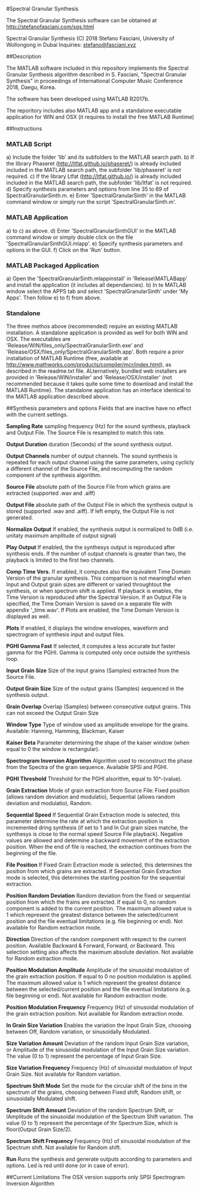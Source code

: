 
#Spectral Granular Synthesis

The Spectral Granular Synthesis software can be obtained at
http://stefanofasciani.com/sgs.html

Spectral Granular Synthesis (C) 2018 Stefano Fasciani, University of Wollongong in Dubai
Inquiries: stefano@fasciani.xyz


##Description

The MATLAB software included in this repository implements the Spectral Granular Synthesis algorithm described in
S. Fasciani, "Spectral Granular Synthesis" in proceedings of International Computer Music Conference 2018, Daegu, Korea.

The software has been developed using MATLAB R2017b.

The reporitory includes also MATLAB app and a standalone executable application for WIN and OSX (it requires to install the free MATLAB Runtime)

##Instructions

### MATLAB Script
a) Include the folder 'lib' and its subfolders to the MATLAB search path.
b) If the library Phaseret (http://ltfat.github.io/phaseret/) is already included included in the MATLAB search path, the subfolder 'lib/phaseret' is not required.
c) If the library Ltfat (http://ltfat.github.io/) is already included included in the MATLAB search path, the subfolder 'lib/ltfat' is not required.
d) Specify synthesis parameters and options from line 35 to 69 of SpectralGranularSinth.m.
e) Enter 'SpectralGranularSinth' in the MATLAB command window or simply run the script 'SpectralGranularSinth.m'.

### MATLAB Application
a) to c) as above.
d) Enter 'SpectralGranularSinthGUI' in the MATLAB command window or simply double click on the file 'SpectralGranularSinthGUI.mlapp'.
e) Specify synthesis parameters and options in the GUI.
f) Click on the 'Run' button.

### MATLAB Packaged Application
a) Open the 'SpectralGranularSinth.mlappinstall' in 'Release\MATLABapp' and install the application (it includes all dependancies).
b) In te MATLAB window select the APPS tab and select 'SpectralGranularSinth' under 'My Apps'. Then follow e) to f) from above.

### Standalone
The three methos above (recommended) require an existing MATLAB installation. A standalone application is provided as well for both WIN and OSX.
The executables are 'Release/WIN/files_only/SpectralGranularSinth.exe' and 'Release/OSX/files_only/SpectralGranularSinth.app'. Both require a prior installation of MATLAB Runtime (free, available at http://www.mathworks.com/products/compiler/mcr/index.html), as described in the readme.txt file. ALternatively, bundled web installers are provided in 'Release/WIN/installer' and 'Release/OSX/installer' (not recommended because it takes quite some time to download and install the MATLAB Runtime).
The standalone application has an interface identical to the MATLAB application described above.


##Synthesis parameters and options
Fields that are inactive have no effect with the current settings.

**Sampling Rate** sampling frequency (Hz) for the sound synthesis, playback and Output File. The Source File is resampled to match this rate.

**Output Duration** duration (Seconds) of the sound synthesis output.

**Output Channels** number of output channels. The sound synthesis is repeated for each output channel using the same parameters, using cyclicly a different channel of the Source File, and recomputing the random component of the synthesis algorithm.

**Source File** absolute path of the Source File from which grains are extracted (supported .wav and .aiff)

**Output File** absolute path of the Output File in which the synthesis output is stored (supported .wav and .aiff). If left empty, the Output File is not generated.

**Normalize Output** If enabled, the synthesis output is normalized to 0dB (i.e. unitaty maximum amplitude of output signal)

**Play Output** If enabled, the the synthesys output is reproduced after synthesis ends. If the number of output channels is greater than two, the playback is limited to the first two channels.

**Comp Time Vers.** If enabled, it computes also the equivalent Time Domain Version of the granular synthesis. This comparison is not meaningful when Input and Output grain sizes are different or varied throughtout the synthesis, or when spectrum shift is applied. If playback is enables, the Time Version is reproduced after the Spectral Version. If an Output File is specified, the Time Domain Version is saved on a separate file with appendix '_time.wav'. If Plots are enabled, the Time Domain Version is displayed as well.

**Plots** If enabled, it displays the window envelopes, waveform and spectrogram of synthesis input and output files. 

**PGHI Gamma Fast** If selected, it computes a less accurate but faster gamma for the PGHI. Gamma is computed only once outside the synthesis loop.

**Input Grain Size** Size of the input grains (Samples) extracted from the Source File.

**Output Grain Size** Size of the output grains (Samples) sequenced in the synthesis output.

**Grain Overlap** Overlap (Samples) between consecutive output grains. This can not exceed the Output Grain Size

**Window Type** Type of window used as amplitude envelope for the grains. Available: Hanning, Hamming, Blackman, Kaiser

**Kaiser Beta** Parameter determining the shape of the kaiser window (when equal to 0 the window is rectangular).

**Spectrogram Inversion Algorithm** Algorithm used to reconstruct the phase from the Spectra of the grain sequence. Available SPSI and PGHI.

**PGHI Threshold** Threshold for the PGHI alsorithm, equal to 10^-(value).

**Grain Extraction** Mode of grain extraction from Source File: Fixed position (allows random deviation and modulatio), Sequential (allows random deviation and modulatio), Random. 

**Sequential Speed** If Sequential Grain Extraction mode is selected, this parameter determine the rate at which the extraction position is incremented dring synthesis (if set to 1 and In Out grain sizes matche, the synthesys is close to the normal speed Source File playback). Negative values are allowed and determine a backward movement of the extraction position. When the end of file is reached, the extraction continues from the beginning of the file.

**File Position** If Fixed Grain Extraction mode is selected, this determines the position from which grains are extracted. If Sequential Grain Extraction mode is selected, this determines the starting position for the sequential extraction.

**Position Random Deviation** Random deviation from the fixed or sequential position from which the frains are extracted. If equal to 0, no random component is added to the current position. The maximum allowed value is 1 which represent the greatest distance between the selected/current position and the file eventual limitations (e.g. file beginning or end). Not available for Random extraction mode.

**Direction** Direction of the random component with respect to the current position. Available Backward & Forward, Forward, or Backward. This selection setting also affects the maximum absolute deviation. Not available for Random extraction mode.

**Position Modulation Amplitude** Amplitude of the sinusoidal modulation of the grain extraction position. If equal to 0 no position modulation is applied. The maximum allowed value is 1 which represent the greatest distance between the selected/current position and the file eventual limitations (e.g. file beginning or end). Not available for Random extraction mode.

**Position Modulation Frequency** Frequency (Hz) of sinusoidal modulation of the grain extraction position. Not available for Random extraction mode.

**In Grain Size Variation** Enables the variation the Input Grain Size, choosing between Off, Random variation, or sinusoidally Modulated.

**Size Variation Amount** Deviation of the random Input Grain Size variation, or Amplitude of the sinusoidal modulation of the Input Grain Size variation. The value (0 to 1) represent the percentage of Input Grain Size.

**Size Variation Frequency** Frequency (Hz) of sinusoidal modulation of Input Grain Size. Not available for Random variation.

**Spectrum Shift Mode** Set the mode for the circular shift of the bins in the spectrum of the grains, choosing between Fixed shift, Random shift, or sinusoidally Modulated shift.

**Spectrum Shift Amount** Deviation of the random Spectrum Shift, or IAmplitude of the sinusoidal modulation of the Spectrum Shift variation. The value (0 to 1) represent the percentage of thr Spectrum Size, which is floor(Output Grain Size/2).

**Spectrum Shift Frequency** Frequency (Hz) of sinusoidal modulation of the Spectrum shift. Not available for Random shift.

**Run** Runs the synthesis and generate outputs according to parameters and options. Led is red until done (or in case of error).

##Current Limitations
The OSX version supports only SPSI Spectrogram Inversion Algorithm











